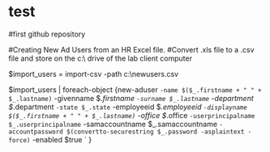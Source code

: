 # test
#first github repository

#Creating New Ad Users from an HR Excel file.
#Convert .xls file to a .csv file and store on the c:\ drive of the lab client computer

$import_users = import-csv -path c:\newusers.csv

$import_users | foreach-object {new-aduser `
-name $($_.firstname + " " + $_.lastname) `
-givenname $_.firstname `
-surname $_.lastname `
-department $_.department `
-state $_.state `
-employeeid $_.employeeid `
-displayname $($_.firstname + " " + $_.lastname) `
-office $_.office `
-userprincipalname $_.userprincipalname `
-samaccountname $_.samaccountname `
-accountpassword $(convertto-securestring $_.password -asplaintext -force) `
-enabled $true `
}
